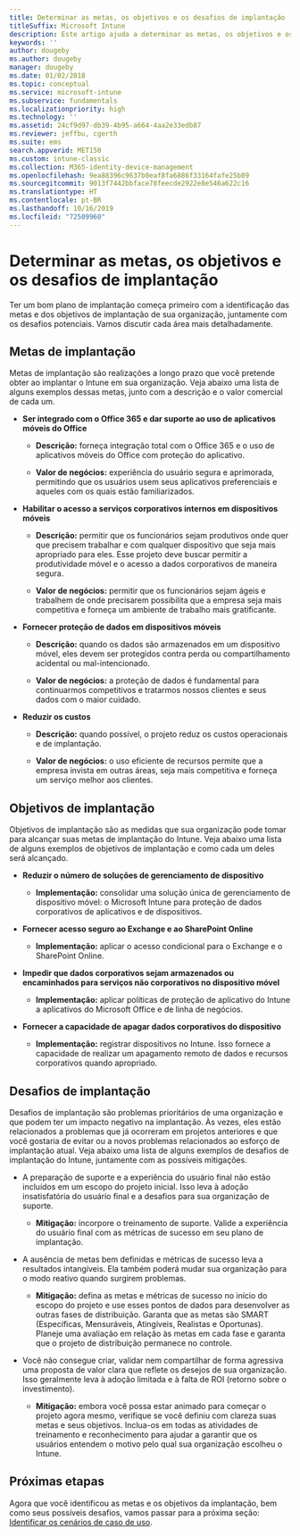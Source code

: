 ```yaml
---
title: Determinar as metas, os objetivos e os desafios de implantação
titleSuffix: Microsoft Intune
description: Este artigo ajuda a determinar as metas, os objetivos e os desafios de implantação para uma implementação somente na nuvem do Microsoft Intune.
keywords: ''
author: dougeby
ms.author: dougeby
manager: dougeby
ms.date: 01/02/2018
ms.topic: conceptual
ms.service: microsoft-intune
ms.subservice: fundamentals
ms.localizationpriority: high
ms.technology: ''
ms.assetid: 24cf9d97-db39-4b95-a664-4aa2e33edb87
ms.reviewer: jeffbu, cgerth
ms.suite: ems
search.appverid: MET150
ms.custom: intune-classic
ms.collection: M365-identity-device-management
ms.openlocfilehash: 9ea88396c9637b0eaf8fa6886f33164fafe25b09
ms.sourcegitcommit: 9013f7442bbface78feecde2922e8e546a622c16
ms.translationtype: HT
ms.contentlocale: pt-BR
ms.lasthandoff: 10/16/2019
ms.locfileid: "72509960"
---
```

# <a name="determine-deployment-goals-objectives-and-challenges"></a>Determinar as metas, os objetivos e os desafios de implantação

Ter um bom plano de implantação começa primeiro com a identificação das metas e dos objetivos de implantação de sua organização, juntamente com os desafios potenciais. Vamos discutir cada área mais detalhadamente.

## <a name="deployment-goals"></a>Metas de implantação

Metas de implantação são realizações a longo prazo que você pretende obter ao implantar o Intune em sua organização. Veja abaixo uma lista de alguns exemplos dessas metas, junto com a descrição e o valor comercial de cada um.

- **Ser integrado com o Office 365 e dar suporte ao uso de aplicativos móveis do Office**

  - **Descrição:** forneça integração total com o Office 365 e o uso de aplicativos móveis do Office com proteção do aplicativo.

  - **Valor de negócios:** experiência do usuário segura e aprimorada, permitindo que os usuários usem seus aplicativos preferenciais e aqueles com os quais estão familiarizados.

- **Habilitar o acesso a serviços corporativos internos em dispositivos móveis**

  - **Descrição:** permitir que os funcionários sejam produtivos onde quer que precisem trabalhar e com qualquer dispositivo que seja mais apropriado para eles. Esse projeto deve buscar permitir a produtividade móvel e o acesso a dados corporativos de maneira segura.

  - **Valor de negócios:** permitir que os funcionários sejam ágeis e trabalhem de onde precisarem possibilita que a empresa seja mais competitiva e forneça um ambiente de trabalho mais gratificante.

- **Fornecer proteção de dados em dispositivos móveis**

  - **Descrição:** quando os dados são armazenados em um dispositivo móvel, eles devem ser protegidos contra perda ou compartilhamento acidental ou mal-intencionado.

  - **Valor de negócios:** a proteção de dados é fundamental para continuarmos competitivos e tratarmos nossos clientes e seus dados com o maior cuidado.

- **Reduzir os custos**

  - **Descrição:** quando possível, o projeto reduz os custos operacionais e de implantação.

  - **Valor de negócios:** o uso eficiente de recursos permite que a empresa invista em outras áreas, seja mais competitiva e forneça um serviço melhor aos clientes.

## <a name="deployment-objectives"></a>Objetivos de implantação

Objetivos de implantação são as medidas que sua organização pode tomar para alcançar suas metas de implantação do Intune. Veja abaixo uma lista de alguns exemplos de objetivos de implantação e como cada um deles será alcançado.

- **Reduzir o número de soluções de gerenciamento de dispositivo**

  - **Implementação:** consolidar uma solução única de gerenciamento de dispositivo móvel: o Microsoft Intune para proteção de dados corporativos de aplicativos e de dispositivos.

- **Fornecer acesso seguro ao Exchange e ao SharePoint Online**

  - **Implementação:** aplicar o acesso condicional para o Exchange e o SharePoint Online.

- **Impedir que dados corporativos sejam armazenados ou encaminhados para serviços não corporativos no dispositivo móvel**

  - **Implementação:** aplicar políticas de proteção de aplicativo do Intune a aplicativos do Microsoft Office e de linha de negócios.

- **Fornecer a capacidade de apagar dados corporativos do dispositivo**

  - **Implementação:** registrar dispositivos no Intune. Isso fornece a capacidade de realizar um apagamento remoto de dados e recursos corporativos quando apropriado.

## <a name="deployment-challenges"></a>Desafios de implantação

Desafios de implantação são problemas prioritários de uma organização e que podem ter um impacto negativo na implantação. Às vezes, eles estão relacionados a problemas que já ocorreram em projetos anteriores e que você gostaria de evitar ou a novos problemas relacionados ao esforço de implantação atual. Veja abaixo uma lista de alguns exemplos de desafios de implantação do Intune, juntamente com as possíveis mitigações.

- A preparação de suporte e a experiência do usuário final não estão incluídos em um escopo do projeto inicial. Isso leva à adoção insatisfatória do usuário final e a desafios para sua organização de suporte.

  - **Mitigação:** incorpore o treinamento de suporte. Valide a experiência do usuário final com as métricas de sucesso em seu plano de implantação.

- A ausência de metas bem definidas e métricas de sucesso leva a resultados intangíveis. Ela também poderá mudar sua organização para o modo reativo quando surgirem problemas.

  - **Mitigação:** defina as metas e métricas de sucesso no início do escopo do projeto e use esses pontos de dados para desenvolver as outras fases de distribuição. Garanta que as metas são SMART (Específicas, Mensuráveis, Atingíveis, Realistas e Oportunas). Planeje uma avaliação em relação às metas em cada fase e garanta que o projeto de distribuição permanece no controle.

- Você não consegue criar, validar nem compartilhar de forma agressiva uma proposta de valor clara que reflete os desejos de sua organização. Isso geralmente leva à adoção limitada e à falta de ROI (retorno sobre o investimento).

  - **Mitigação:** embora você possa estar animado para começar o projeto agora mesmo, verifique se você definiu com clareza suas metas e seus objetivos. Inclua-os em todas as atividades de treinamento e reconhecimento para ajudar a garantir que os usuários entendem o motivo pelo qual sua organização escolheu o Intune.

## <a name="next-steps"></a>Próximas etapas

Agora que você identificou as metas e os objetivos da implantação, bem como seus possíveis desafios, vamos passar para a próxima seção: [Identificar os cenários de caso de uso](planning-guide-scenarios.md).
